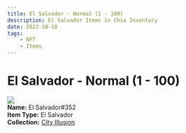 ```yaml
---
title: El Salvador - Normal (1 - 100)
description: El Salvador Items in Chia Inventory
date: 2022-10-10
tags:
    - NFT
    - Items
---
```


# El Salvador - Normal (1 - 100)
<div class="item_thumbnail">
<img loading="lazy" src="https://qhfxkbbtubwpslii6eixxpyhnbatjsqvzldahhqmpp3d4iyh4sia.arweave.net/gct1BDOgbPktCPERe78HaEE0yhXKxgOeDHv2PiMH5JA"><br/>
<div><strong>Name:</strong> El Salvador#352</div>
<div><strong>Item Type:</strong> El Salvador</div>
<div><strong>Collection:</strong> <a href="https://www.spacescan.io/xch/nft/collection/col1lend2dcn558km4wcwta4xnkfv3xpcmlp9kyt0m909emvfxechlyqdl5ndg">City Illusion</a></div>
</div>

